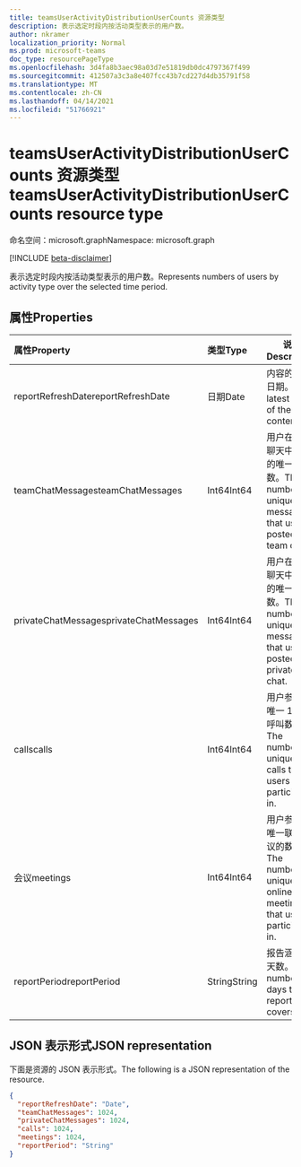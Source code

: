 ```yaml
---
title: teamsUserActivityDistributionUserCounts 资源类型
description: 表示选定时段内按活动类型表示的用户数。
author: nkramer
localization_priority: Normal
ms.prod: microsoft-teams
doc_type: resourcePageType
ms.openlocfilehash: 3d4fa8b3aec98a03d7e51819db0dc4797367f499
ms.sourcegitcommit: 412507a3c3a8e407fcc43b7cd227d4db35791f58
ms.translationtype: MT
ms.contentlocale: zh-CN
ms.lasthandoff: 04/14/2021
ms.locfileid: "51766921"
---
```

# <a name="teamsuseractivitydistributionusercounts-resource-type"></a><span data-ttu-id="6fc9f-103">teamsUserActivityDistributionUserCounts 资源类型</span><span class="sxs-lookup"><span data-stu-id="6fc9f-103">teamsUserActivityDistributionUserCounts resource type</span></span>

<span data-ttu-id="6fc9f-104">命名空间：microsoft.graph</span><span class="sxs-lookup"><span data-stu-id="6fc9f-104">Namespace: microsoft.graph</span></span>

[!INCLUDE [beta-disclaimer](../../includes/beta-disclaimer.md)]

<span data-ttu-id="6fc9f-105">表示选定时段内按活动类型表示的用户数。</span><span class="sxs-lookup"><span data-stu-id="6fc9f-105">Represents numbers of users by activity type over the selected time period.</span></span>

## <a name="properties"></a><span data-ttu-id="6fc9f-106">属性</span><span class="sxs-lookup"><span data-stu-id="6fc9f-106">Properties</span></span>

| <span data-ttu-id="6fc9f-107">属性</span><span class="sxs-lookup"><span data-stu-id="6fc9f-107">Property</span></span>            | <span data-ttu-id="6fc9f-108">类型</span><span class="sxs-lookup"><span data-stu-id="6fc9f-108">Type</span></span>   | <span data-ttu-id="6fc9f-109">说明</span><span class="sxs-lookup"><span data-stu-id="6fc9f-109">Description</span></span>                                                  |
| :------------------ | :----- | ------------------------------------------------------------ |
| <span data-ttu-id="6fc9f-110">reportRefreshDate</span><span class="sxs-lookup"><span data-stu-id="6fc9f-110">reportRefreshDate</span></span>   | <span data-ttu-id="6fc9f-111">日期</span><span class="sxs-lookup"><span data-stu-id="6fc9f-111">Date</span></span>   | <span data-ttu-id="6fc9f-112">内容的最新日期。</span><span class="sxs-lookup"><span data-stu-id="6fc9f-112">The latest date of the content.</span></span>                              |
| <span data-ttu-id="6fc9f-113">teamChatMessages</span><span class="sxs-lookup"><span data-stu-id="6fc9f-113">teamChatMessages</span></span>    | <span data-ttu-id="6fc9f-114">Int64</span><span class="sxs-lookup"><span data-stu-id="6fc9f-114">Int64</span></span>  | <span data-ttu-id="6fc9f-115">用户在团队聊天中发布的唯一消息数。</span><span class="sxs-lookup"><span data-stu-id="6fc9f-115">The number of unique messages that users posted in a team chat.</span></span> |
| <span data-ttu-id="6fc9f-116">privateChatMessages</span><span class="sxs-lookup"><span data-stu-id="6fc9f-116">privateChatMessages</span></span> | <span data-ttu-id="6fc9f-117">Int64</span><span class="sxs-lookup"><span data-stu-id="6fc9f-117">Int64</span></span>  | <span data-ttu-id="6fc9f-118">用户在私人聊天中发布的唯一消息数。</span><span class="sxs-lookup"><span data-stu-id="6fc9f-118">The number of unique messages that users posted in a private chat.</span></span> |
| <span data-ttu-id="6fc9f-119">calls</span><span class="sxs-lookup"><span data-stu-id="6fc9f-119">calls</span></span>               | <span data-ttu-id="6fc9f-120">Int64</span><span class="sxs-lookup"><span data-stu-id="6fc9f-120">Int64</span></span>  | <span data-ttu-id="6fc9f-121">用户参与的唯一 1：1 呼叫数。</span><span class="sxs-lookup"><span data-stu-id="6fc9f-121">The number of unique 1:1 calls that users participated in.</span></span>   |
| <span data-ttu-id="6fc9f-122">会议</span><span class="sxs-lookup"><span data-stu-id="6fc9f-122">meetings</span></span>            | <span data-ttu-id="6fc9f-123">Int64</span><span class="sxs-lookup"><span data-stu-id="6fc9f-123">Int64</span></span>  | <span data-ttu-id="6fc9f-124">用户参与的唯一联机会议的数量。</span><span class="sxs-lookup"><span data-stu-id="6fc9f-124">The number of unique online meetings that users participated in.</span></span> |
| <span data-ttu-id="6fc9f-125">reportPeriod</span><span class="sxs-lookup"><span data-stu-id="6fc9f-125">reportPeriod</span></span>        | <span data-ttu-id="6fc9f-126">String</span><span class="sxs-lookup"><span data-stu-id="6fc9f-126">String</span></span> | <span data-ttu-id="6fc9f-127">报告涵盖的天数。</span><span class="sxs-lookup"><span data-stu-id="6fc9f-127">The number of days the report covers.</span></span>                        |

## <a name="json-representation"></a><span data-ttu-id="6fc9f-128">JSON 表示形式</span><span class="sxs-lookup"><span data-stu-id="6fc9f-128">JSON representation</span></span>

<span data-ttu-id="6fc9f-129">下面是资源的 JSON 表示形式。</span><span class="sxs-lookup"><span data-stu-id="6fc9f-129">The following is a JSON representation of the resource.</span></span>

<!-- {
  "blockType": "resource",
  "@odata.type": "microsoft.graph.teamsUserActivityDistributionUserCounts"
} -->

```json
{
  "reportRefreshDate": "Date", 
  "teamChatMessages": 1024, 
  "privateChatMessages": 1024, 
  "calls": 1024, 
  "meetings": 1024, 
  "reportPeriod": "String"
}
```


